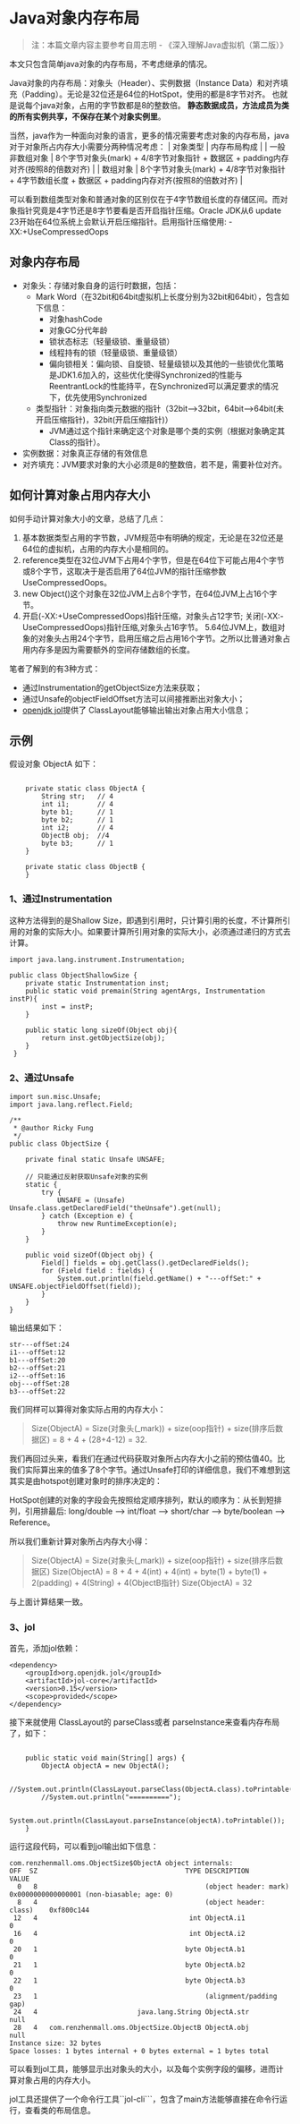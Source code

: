 # Java对象内存布局
> 注：本篇文章内容主要参考自周志明 - 《深入理解Java虚拟机（第二版）》

本文只包含简单java对象的内存布局，不考虑继承的情况。

Java对象的内存布局：对象头（Header）、实例数据（Instance Data）和对齐填充（Padding）。无论是32位还是64位的HotSpot，使用的都是8字节对齐。 也就是说每个java对象，占用的字节数都是8的整数倍。
**静态数据成员，方法成员为类的所有实例共享，不保存在某个对象实例里**。

当然，java作为一种面向对象的语言，更多的情况需要考虑对象的内存布局，java对于对象所占内存大小需要分两种情况考虑：
| 对象类型  | 内存布局构成 |
| 一般非数组对象 | 8个字节对象头(mark) + 4/8字节对象指针 + 数据区 + padding内存对齐(按照8的倍数对齐) |
| 数组对象 | 8个字节对象头(mark) + 4/8字节对象指针 + 4字节数组长度 + 数据区 + padding内存对齐(按照8的倍数对齐) |

可以看到数组类型对象和普通对象的区别仅在于4字节数组长度的存储区间。而对象指针究竟是4字节还是8字节要看是否开启指针压缩。Oracle JDK从6 update 23开始在64位系统上会默认开启压缩指针。启用指针压缩使用: -XX:+UseCompressedOops

## 对象内存布局
* 对象头：存储对象自身的运行时数据，包括：
   * Mark Word（在32bit和64bit虚拟机上长度分别为32bit和64bit），包含如下信息：
     * 对象hashCode
     * 对象GC分代年龄
     * 锁状态标志（轻量级锁、重量级锁）
     * 线程持有的锁（轻量级锁、重量级锁）
     * 偏向锁相关：偏向锁、自旋锁、轻量级锁以及其他的一些锁优化策略是JDK1.6加入的，这些优化使得Synchronized的性能与ReentrantLock的性能持平，在Synchronized可以满足要求的情况下，优先使用Synchronized
   * 类型指针：对象指向类元数据的指针（32bit-->32bit，64bit-->64bit(未开启压缩指针)，32bit(开启压缩指针)）
     * JVM通过这个指针来确定这个对象是哪个类的实例（根据对象确定其Class的指针）。
* 实例数据：对象真正存储的有效信息
* 对齐填充：JVM要求对象的大小必须是8的整数倍，若不是，需要补位对齐。

## 如何计算对象占用内存大小
如何手动计算对象大小的文章，总结了几点：
1. 基本数据类型占用的字节数，JVM规范中有明确的规定，无论是在32位还是64位的虚拟机，占用的内存大小是相同的。
2. reference类型在32位JVM下占用4个字节，但是在64位下可能占用4个字节或8个字节，这取决于是否启用了64位JVM的指针压缩参数UseCompressedOops。
3. new Object()这个对象在32位JVM上占8个字节，在64位JVM上占16个字节。
4. 开启(-XX:+UseCompressedOops)指针压缩，对象头占12字节; 关闭(-XX:-UseCompressedOops)指针压缩,对象头占16字节。
5.64位JVM上，数组对象的对象头占用24个字节，启用压缩之后占用16个字节。之所以比普通对象占用内存多是因为需要额外的空间存储数组的长度。

笔者了解到的有3种方式：
* 通过Instrumentation的getObjectSize方法来获取；
* 通过Unsafe的objectFieldOffset方法可以间接推断出对象大小；
* [openjdk jol](http://openjdk.java.net/projects/code-tools/jol/)提供了 ClassLayout能够输出输出对象占用大小信息；

## 示例
假设对象 ObjectA 如下：
```

    private static class ObjectA {
        String str;   // 4
        int i1;       // 4
        byte b1;      // 1
        byte b2;      // 1
        int i2;       // 4
        ObjectB obj;  //4
        byte b3;      // 1
    }

    private static class ObjectB {
    }
```

### 1、通过Instrumentation
这种方法得到的是Shallow Size，即遇到引用时，只计算引用的长度，不计算所引用的对象的实际大小。如果要计算所引用对象的实际大小，必须通过递归的方式去计算。
```
import java.lang.instrument.Instrumentation;

public class ObjectShallowSize {
    private static Instrumentation inst;  
    public static void premain(String agentArgs, Instrumentation instP){
        inst = instP; 
    }
        
    public static long sizeOf(Object obj){
        return inst.getObjectSize(obj);
    }
 }
```
### 2、通过Unsafe

```
import sun.misc.Unsafe;
import java.lang.reflect.Field;

/**
 * @author Ricky Fung
 */
public class ObjectSize {

    private final static Unsafe UNSAFE;

    // 只能通过反射获取Unsafe对象的实例
    static {
        try {
            UNSAFE = (Unsafe) Unsafe.class.getDeclaredField("theUnsafe").get(null);
        } catch (Exception e) {
            throw new RuntimeException(e);
        }
    }

    public void sizeOf(Object obj) {
        Field[] fields = obj.getClass().getDeclaredFields();
        for (Field field : fields) {
            System.out.println(field.getName() + "---offSet:" + UNSAFE.objectFieldOffset(field));
        }
    }
}
```
输出结果如下：
```
str---offSet:24
i1---offSet:12
b1---offSet:20
b2---offSet:21
i2---offSet:16
obj---offSet:28
b3---offSet:22
```

我们同样可以算得对象实际占用的内存大小：
> Size(ObjectA) = Size(对象头(_mark)) + size(oop指针) + size(排序后数据区)  =  8 + 4 + (28+4-12)  =  32.

我们再回过头来，看我们在通过代码获取对象所占内存大小之前的预估值40。比我们实际算出来的值多了8个字节。通过Unsafe打印的详细信息，我们不难想到这其实是由hotspot创建对象时的排序决定的：

HotSpot创建的对象的字段会先按照给定顺序排列，默认的顺序为：从长到短排列，引用排最后: long/double –> int/float –> short/char –> byte/boolean –> Reference。

所以我们重新计算对象所占内存大小得：

> Size(ObjectA) = Size(对象头(_mark)) + size(oop指针) + size(排序后数据区)
> Size(ObjectA) = 8 + 4 + 4(int) + 4(int) + byte(1) + byte(1) + 2(padding) + 4(String) + 4(ObjectB指针)
> Size(ObjectA) = 32

与上面计算结果一致。
### 3、jol
首先，添加jol依赖：
```
<dependency>
    <groupId>org.openjdk.jol</groupId>
    <artifactId>jol-core</artifactId>
    <version>0.15</version>
    <scope>provided</scope>
</dependency>
```

接下来就使用 ClassLayout的 parseClass或者 parseInstance来查看内存布局了，如下：
```

    public static void main(String[] args) {
        ObjectA objectA = new ObjectA();

        //System.out.println(ClassLayout.parseClass(ObjectA.class).toPrintable());
        //System.out.println("==========");
        
        System.out.println(ClassLayout.parseInstance(objectA).toPrintable());
    }
```

运行这段代码，可以看到jol输出如下信息：
```
com.renzhenmall.oms.ObjectSize$ObjectA object internals:
OFF  SZ                                     TYPE DESCRIPTION               VALUE
  0   8                                          (object header: mark)     0x0000000000000001 (non-biasable; age: 0)
  8   4                                          (object header: class)    0xf800c144
 12   4                                      int ObjectA.i1                0
 16   4                                      int ObjectA.i2                0
 20   1                                     byte ObjectA.b1                0
 21   1                                     byte ObjectA.b2                0
 22   1                                     byte ObjectA.b3                0
 23   1                                          (alignment/padding gap)   
 24   4                         java.lang.String ObjectA.str               null
 28   4   com.renzhenmall.oms.ObjectSize.ObjectB ObjectA.obj               null
Instance size: 32 bytes
Space losses: 1 bytes internal + 0 bytes external = 1 bytes total

```

可以看到jol工具，能够显示出对象头的大小，以及每个实例字段的偏移，进而计算对象占用的内存大小。

jol工具还提供了一个命令行工具``jol-cli```，包含了main方法能够直接在命令行运行，查看类的布局信息。


